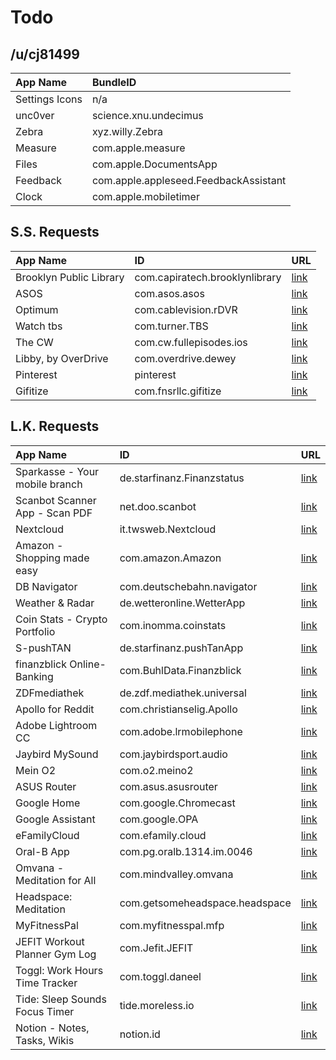# Todo

## /u/cj81499

| App Name       | BundleID                              |
| :------------- | :------------------------------------ |
| Settings Icons | n/a                                   |
| unc0ver        | science.xnu.undecimus                 |
| Zebra          | xyz.willy.Zebra                       |
| Measure        | com.apple.measure                     |
| Files          | com.apple.DocumentsApp                |
| Feedback       | com.apple.appleseed.FeedbackAssistant |
| Clock          | com.apple.mobiletimer                 |


## S.S. Requests

| App Name                | ID                             | URL                                                                                                                                |
| :---------------------- | :----------------------------- | :--------------------------------------------------------------------------------------------------------------------------------- |
| Brooklyn Public Library | com.capiratech.brooklynlibrary | [link](https://is5-ssl.mzstatic.com/image/thumb/Purple128/v4/26/63/f8/2663f872-936b-542d-ed16-2120ccd14fdb/source/1024x1024bb.jpg) |
| ASOS                    | com.asos.asos                  | [link](https://is4-ssl.mzstatic.com/image/thumb/Purple128/v4/23/a1/45/23a145cc-b729-9701-9903-a1587189bc56/source/1024x1024bb.jpg) |
| Optimum                 | com.cablevision.rDVR           | [link](https://is2-ssl.mzstatic.com/image/thumb/Purple128/v4/5c/39/a4/5c39a417-e50c-9693-4ef2-8a683b39ddb1/source/1024x1024bb.jpg) |
| Watch tbs               | com.turner.TBS                 | [link](https://is3-ssl.mzstatic.com/image/thumb/Purple115/v4/1b/e1/d2/1be1d2ac-7a9b-e603-c6cf-503f004219b7/source/1024x1024bb.jpg) |
| The CW                  | com.cw.fullepisodes.ios        | [link](https://is5-ssl.mzstatic.com/image/thumb/Purple128/v4/cb/e9/f5/cbe9f5b4-ae24-a824-7cad-95a0fc84bb97/source/1024x1024bb.jpg) |
| Libby, by OverDrive     | com.overdrive.dewey            | [link](https://is1-ssl.mzstatic.com/image/thumb/Purple115/v4/fb/81/16/fb811627-ab90-330c-5a7d-eed507e9f439/source/1024x1024bb.jpg) |
| Pinterest               | pinterest                      | [link](https://is2-ssl.mzstatic.com/image/thumb/Purple115/v4/86/c3/f9/86c3f9e2-1df2-5146-732b-aa3f6c2fed41/source/1024x1024bb.jpg) |
| Gifitize                | com.fnsrllc.gifitize           | [link](https://is1-ssl.mzstatic.com/image/thumb/Purple128/v4/94/05/10/940510cd-8ba1-c92f-4842-1e73e227f5b6/source/1024x1024bb.jpg) |

## L.K. Requests

| App Name                       | ID                             | URL                                                                                                                                |
| :----------------------------- | :----------------------------- | :--------------------------------------------------------------------------------------------------------------------------------- |
| Sparkasse - Your mobile branch | de.starfinanz.Finanzstatus     | [link](https://is3-ssl.mzstatic.com/image/thumb/Purple125/v4/e2/ba/81/e2ba8172-d317-8ad9-6edc-5ec5d46b874a/source/1024x1024bb.jpg) |
| Scanbot Scanner App - Scan PDF | net.doo.scanbot                | [link](https://is1-ssl.mzstatic.com/image/thumb/Purple128/v4/a2/5d/fd/a25dfd15-2d85-8756-ad22-307dec17d72b/source/1024x1024bb.jpg) |
| Nextcloud                      | it.twsweb.Nextcloud            | [link](https://is4-ssl.mzstatic.com/image/thumb/Purple125/v4/f5/bb/b3/f5bbb3de-ea28-5c4a-24c2-c26abf781447/source/1024x1024bb.jpg) |
| Amazon - Shopping made easy    | com.amazon.Amazon              | [link](https://is1-ssl.mzstatic.com/image/thumb/Purple115/v4/20/30/94/2030942c-7659-0d75-6a49-e128a28d5f02/source/1024x1024bb.jpg) |
| DB Navigator                   | com.deutschebahn.navigator     | [link](https://is4-ssl.mzstatic.com/image/thumb/Purple115/v4/41/df/e0/41dfe09b-105d-d922-ff99-3ee339a30493/source/1024x1024bb.jpg) |
| Weather & Radar                | de.wetteronline.WetterApp      | [link](https://is5-ssl.mzstatic.com/image/thumb/Purple118/v4/13/1f/43/131f435e-7f5a-8d8d-75a0-a93ccd7143b3/source/1024x1024bb.jpg) |
| Coin Stats - Crypto Portfolio  | com.inomma.coinstats           | [link](https://is5-ssl.mzstatic.com/image/thumb/Purple118/v4/8d/39/95/8d3995dc-4fec-8c09-0c63-caa29fed1195/source/1024x1024bb.jpg) |
| S-pushTAN                      | de.starfinanz.pushTanApp       | [link](https://is2-ssl.mzstatic.com/image/thumb/Purple125/v4/2c/d9/df/2cd9dfc8-7b88-8ada-1a81-d81df1de7619/source/1024x1024bb.jpg) |
| finanzblick Online-Banking     | com.BuhlData.Finanzblick       | [link](https://is1-ssl.mzstatic.com/image/thumb/Purple125/v4/57/26/27/5726279c-6681-b340-f48f-b5cc025c790d/source/1024x1024bb.jpg) |
| ZDFmediathek                   | de.zdf.mediathek.universal     | [link](https://is2-ssl.mzstatic.com/image/thumb/Purple125/v4/e1/bd/93/e1bd93d6-da1b-0b18-837d-1365acfe1603/source/1024x1024bb.jpg) |
| Apollo for Reddit              | com.christianselig.Apollo      | [link](https://is3-ssl.mzstatic.com/image/thumb/Purple125/v4/d4/f1/2b/d4f12b32-0ae1-890a-fbf4-e6833d842d26/source/1024x1024bb.jpg) |
| Adobe Lightroom CC             | com.adobe.lrmobilephone        | [link](https://is1-ssl.mzstatic.com/image/thumb/Purple115/v4/0b/44/c4/0b44c4f7-ef8e-376f-4c0c-e06004caeb21/source/1024x1024bb.jpg) |
| Jaybird MySound                | com.jaybirdsport.audio         | [link](https://is5-ssl.mzstatic.com/image/thumb/Purple125/v4/cd/b7/f3/cdb7f3f0-cf98-d0a8-d3e9-52959efb6ce2/source/1024x1024bb.jpg) |
| Mein O2                        | com.o2.meino2                  | [link](https://is5-ssl.mzstatic.com/image/thumb/Purple128/v4/8c/6d/10/8c6d10b2-dbd5-f7ae-6bc4-f22d27e8e80d/source/1024x1024bb.jpg) |
| ASUS Router                    | com.asus.asusrouter            | [link](https://is1-ssl.mzstatic.com/image/thumb/Purple118/v4/0b/2c/13/0b2c1343-8073-6dea-fe6d-dcf1b459e5ae/source/1024x1024bb.jpg) |
| Google Home                    | com.google.Chromecast          | [link](https://is4-ssl.mzstatic.com/image/thumb/Purple115/v4/b5/f7/04/b5f70481-0644-d8a2-e5d6-f274d827df67/source/1024x1024bb.jpg) |
| Google Assistant               | com.google.OPA                 | [link](https://is2-ssl.mzstatic.com/image/thumb/Purple125/v4/23/9d/b0/239db0da-0e0e-1bc2-04d6-ce74ea434d0b/source/1024x1024bb.jpg) |
| eFamilyCloud                   | com.efamily.cloud              | [link](https://is1-ssl.mzstatic.com/image/thumb/Purple115/v4/7b/4c/d8/7b4cd8d8-eab3-50a6-de01-efc0a6bce847/source/1024x1024bb.jpg) |
| Oral-B App                     | com.pg.oralb.1314.im.0046      | [link](https://is3-ssl.mzstatic.com/image/thumb/Purple118/v4/59/c0/97/59c09771-a406-de28-142c-d3513db8de9c/source/1024x1024bb.jpg) |
| Omvana - Meditation for All    | com.mindvalley.omvana          | [link](https://is4-ssl.mzstatic.com/image/thumb/Purple125/v4/89/0f/85/890f8547-4525-8458-821e-a26db126bdc1/source/1024x1024bb.jpg) |
| Headspace: Meditation          | com.getsomeheadspace.headspace | [link](https://is3-ssl.mzstatic.com/image/thumb/Purple115/v4/ad/b5/5e/adb55eee-ce72-9b67-a547-9e065ba4d70c/source/1024x1024bb.jpg) |
| MyFitnessPal                   | com.myfitnesspal.mfp           | [link](https://is4-ssl.mzstatic.com/image/thumb/Purple125/v4/80/05/0c/80050c93-c996-8eb7-e03a-4fe369102b6f/source/1024x1024bb.jpg) |
| JEFIT Workout Planner Gym Log  | com.Jefit.JEFIT                | [link](https://is5-ssl.mzstatic.com/image/thumb/Purple125/v4/9c/ef/4f/9cef4f37-2faf-586a-3954-a2581cf820b9/source/1024x1024bb.jpg) |
| Toggl: Work Hours Time Tracker | com.toggl.daneel               | [link](https://is3-ssl.mzstatic.com/image/thumb/Purple125/v4/b4/10/6c/b4106cb4-ff7d-1c24-20c8-bf7d8e2ee72b/source/1024x1024bb.jpg) |
| Tide: Sleep Sounds Focus Timer | tide.moreless.io               | [link](https://is2-ssl.mzstatic.com/image/thumb/Purple118/v4/d6/a1/05/d6a105ee-bf9e-45a3-34a4-a7326a37a427/source/1024x1024bb.jpg) |
| Notion - Notes, Tasks, Wikis   | notion.id                      | [link](https://is2-ssl.mzstatic.com/image/thumb/Purple118/v4/58/1e/e6/581ee6ee-7ca1-4408-2308-62dee81975c3/source/1024x1024bb.jpg) |
